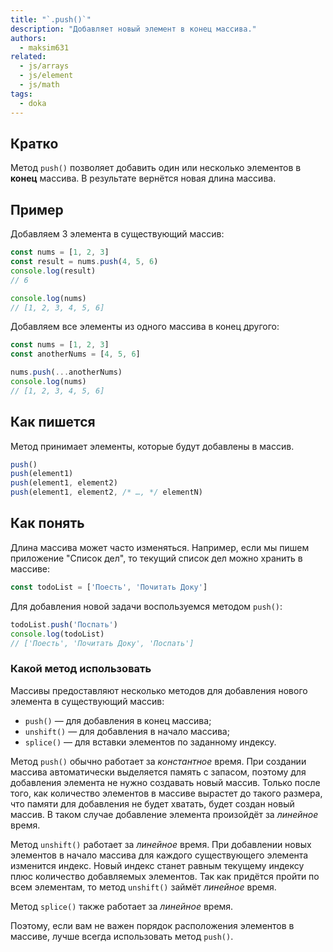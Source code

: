 ```yaml
---
title: "`.push()`"
description: "Добавляет новый элемент в конец массива."
authors:
  - maksim631
related:
  - js/arrays
  - js/element
  - js/math
tags:
  - doka
---
```


## Кратко

Метод `push()` позволяет добавить один или несколько элементов в **конец** массива. В результате вернётся новая длина массива.

## Пример

Добавляем 3 элемента в существующий массив:

```js
const nums = [1, 2, 3]
const result = nums.push(4, 5, 6)
console.log(result)
// 6

console.log(nums)
// [1, 2, 3, 4, 5, 6]
```

Добавляем все элементы из одного массива в конец другого:

```js
const nums = [1, 2, 3]
const anotherNums = [4, 5, 6]

nums.push(...anotherNums)
console.log(nums)
// [1, 2, 3, 4, 5, 6]
```

## Как пишется

Метод принимает элементы, которые будут добавлены в массив.

```js
push()
push(element1)
push(element1, element2)
push(element1, element2, /* …, */ elementN)
```

## Как понять

Длина массива может часто изменяться. Например, если мы пишем приложение "Список дел", то текущий список дел можно хранить в массиве:

```js
const todoList = ['Поесть', 'Почитать Доку']
```

Для добавления новой задачи воспользуемся методом `push()`:

```js
todoList.push('Поспать')
console.log(todoList)
// ['Поесть', 'Почитать Доку', 'Поспать']
```

### Какой метод использовать

Массивы предоставляют несколько методов для добавления нового элемента в существующий массив:

- `push()` — для добавления в конец массива;
- `unshift()` — для добавления в начало массива;
- `splice()` — для вставки элементов по заданному индексу.

Метод `push()` обычно работает за _константное_ время. При создании массива автоматически выделяется память с запасом, поэтому для добавления элемента не нужно создавать новый массив. Только после того, как количество элементов в массиве вырастет до такого размера, что памяти для добавления не будет хватать, будет создан новый массив. В таком случае добавление элемента произойдёт за _линейное_ время.

Метод `unshift()` работает за _линейное_ время. При добавлении новых элементов в начало массива для каждого существующего элемента изменится индекс. Новый индекс станет равным текущему индексу плюс количество добавляемых элементов. Так как придётся пройти по всем элементам, то метод `unshift()` займёт _линейное_ время.

Метод `splice()` также работает за _линейное_ время.

Поэтому, если вам не важен порядок расположения элементов в массиве, лучше всегда использовать метод `push()`.
